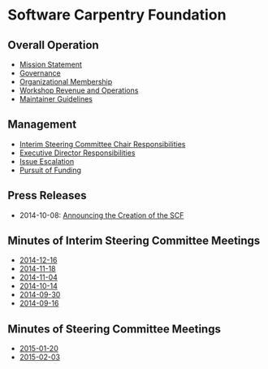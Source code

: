 Software Carpentry Foundation
=============================

Overall Operation
-----------------

*   [Mission Statement](mission-statement.md)
*   [Governance](governance.md)
*   [Organizational Membership](membership.md)
*   [Workshop Revenue and Operations](workshops.md)
*	[Maintainer Guidelines](maintainers.md)

Management
----------

*   [Interim Steering Committee Chair Responsibilities](steering-committee-chair.md)
*   [Executive Director Responsibilities](executive-director.md)
*   [Issue Escalation](issue-escalation.md)
*   [Pursuit of Funding](pursuit-of-funding.md)

Press Releases
--------------

*   2014-10-08: [Announcing the Creation of the SCF](press-releases/2014-10-08-announcing-creation-of-scf.md)


Minutes of Interim Steering Committee Meetings
----------------------------------------------

*   [2014-12-16](minutes/2014-12-16.md)
*   [2014-11-18](minutes/2014-11-18.md)
*   [2014-11-04](minutes/2014-11-04.md)
*   [2014-10-14](minutes/2014-10-14.md)
*   [2014-09-30](minutes/2014-09-30.md)
*   [2014-09-16](minutes/2014-09-16.md)



Minutes of Steering Committee Meetings
--------------------------------------

*   [2015-01-20](minutes/2015-01-20.md)
*   [2015-02-03](minutes/2015-02-03.md)



